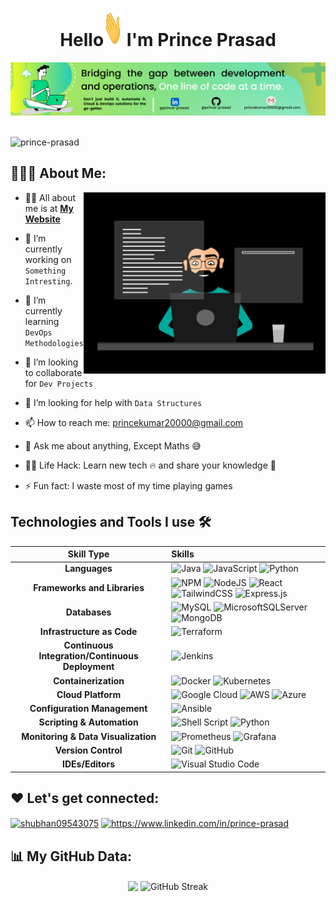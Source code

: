 <!-- ![App Screenshot](https://github.com/PRINCE-PRASAD/PRINCE-PRASAD/blob/main/assets/prince.gif?raw=true) -->

<h1 align="center">Hello<img src="https://raw.githubusercontent.com/ABSphreak/ABSphreak/master/gifs/Hi.gif" width="30px" height="60px"> I'm Prince Prasad</h1>

<!-- [![Typing SVG](https://readme-typing-svg.herokuapp.com?font=montserrat&size=56&center=true&vCenter=true&multiline=true&width=1000&height=300&lines=Hello+Folks!!;My+name++is++Prince;Welcome+to+my+Github+Profile)](https://git.io/typing-svg) -->

<div align="center">
  <img src ="./assets/banner.png" />
</div>

 <br/>

 <p align="left"> <img src="https://komarev.com/ghpvc/?username=prince-prasad&label=Profile%20views&color=0e75b6&style=flat" alt="prince-prasad" /> </p>

## 👨🏻‍💻 About Me:

<img  src="./assets/one.gif" height="290px" align="right" />

- 🙋‍♂️ All about me is at **[My Website](https://.vercel.app/)**

- 🔭 I’m currently working on `Something Intresting`.

- 🌱 I’m currently learning `DevOps Methodologies`

- 👯 I’m looking to collaborate for `Dev Projects`

- 🤔 I’m looking for help with `Data Structures`

- 📫 How to reach me: princekumar20000@gmail.com

- 💬 Ask me about anything, Except Maths :sweat_smile:

- 👨‍💻 Life Hack: Learn new tech :fire: and share your knowledge :tada:

- ⚡ Fun fact: I waste most of my time playing games




<!-- <img width="30%" align="right" src="https://github.com/PRINCE-PRASAD/PRINCE-PRASAD/blob/main/assets/workbench.svg?raw=true">    -->
<!-- 
<h4>Hey There,</h4>  

I'm Prince, a *Web Developer* pursuing my Information Technology Degree who is passionate about building user-friendly, easy-to-use applications, that makes a difference to the lives of those around me. I like to explore new trends and learn new technologies. As of now, I am focused on Web Development and DevOps, but I still wish to explore many fields.    

Want to know more about me? [Check out my portfolio](https://--------/) -->

<h2>Technologies and Tools I use 🛠</h2>

| Skill Type      | Skills | 
| :---:        |    :----   |
|**Languages**|![Java](https://img.shields.io/badge/java-%23ED8B00.svg?style=for-the-badge&logo=java&logoColor=white) ![JavaScript](https://img.shields.io/badge/javascript-%23323330.svg?style=for-the-badge&logo=javascript&logoColor=%23F7DF1E) ![Python](https://img.shields.io/badge/python-3670A0?style=for-the-badge&logo=python&logoColor=ffdd54) | 
|**Frameworks and Libraries**|    ![NPM](https://img.shields.io/badge/NPM-%23000000.svg?style=for-the-badge&logo=npm&logoColor=white) ![NodeJS](https://img.shields.io/badge/node.js-6DA55F?style=for-the-badge&logo=node.js&logoColor=white) ![React](https://img.shields.io/badge/react-%2320232a.svg?style=for-the-badge&logo=react&logoColor=%2361DAFB) ![TailwindCSS](https://img.shields.io/badge/tailwindcss-%2338B2AC.svg?style=for-the-badge&logo=tailwind-css&logoColor=white)  ![Express.js](https://img.shields.io/badge/express.js-%23404d59.svg?logo=express&logoColor=%2361DAFB&style=for-the-badge) |
|**Databases**|    ![MySQL](https://img.shields.io/badge/mysql-%2300f.svg?style=for-the-badge&logo=mysql&logoColor=white)  ![MicrosoftSQLServer](https://img.shields.io/badge/Microsoft%20SQL%20Sever-CC2927?style=for-the-badge&logo=microsoft%20sql%20server&logoColor=white) ![MongoDB](https://img.shields.io/badge/MongoDB-%234ea94b.svg?style=for-the-badge&logo=mongodb&logoColor=white) |
|**Infrastructure as Code**| ![Terraform](https://img.shields.io/badge/terraform-%235835CC.svg?style=for-the-badge&logo=terraform&logoColor=white) |
|**Continuous Integration/Continuous Deployment** | ![Jenkins](https://img.shields.io/badge/jenkins-%232C5263.svg?style=for-the-badge&logo=jenkins&logoColor=white) |
|**Containerization**|   ![Docker](https://img.shields.io/badge/docker-%230db7ed.svg?style=for-the-badge&logo=docker&logoColor=white)  ![Kubernetes](https://img.shields.io/badge/kubernetes-%23326ce5.svg?style=for-the-badge&logo=kubernetes&logoColor=white) |
|**Cloud Platform**|   ![Google Cloud](https://img.shields.io/badge/GoogleCloud-%234285F4.svg?style=for-the-badge&logo=google-cloud&logoColor=white)  ![AWS](https://img.shields.io/badge/AWS-%23FF9900.svg?style=for-the-badge&logo=amazon-aws&logoColor=white) ![Azure](https://img.shields.io/badge/azure-%230072C6.svg?style=for-the-badge&logo=microsoftazure&logoColor=white)  |
|**Configuration Management** |![Ansible](https://img.shields.io/badge/ansible-%231A1918.svg?style=for-the-badge&logo=ansible&logoColor=white) |
|**Scripting & Automation**| ![Shell Script](https://img.shields.io/badge/shell_script-%23121011.svg?style=for-the-badge&logo=gnu-bash&logoColor=white) ![Python](https://img.shields.io/badge/python-3670A0?style=for-the-badge&logo=python&logoColor=ffdd54) |
|**Monitoring & Data Visualization**| ![Prometheus](https://img.shields.io/badge/Prometheus-E6522C?style=for-the-badge&logo=Prometheus&logoColor=white) ![Grafana](https://img.shields.io/badge/grafana-%23F46800.svg?style=for-the-badge&logo=grafana&logoColor=white) |
| **Version Control**|    ![Git](https://img.shields.io/badge/git-%23F05033.svg?style=for-the-badge&logo=git&logoColor=white) ![GitHub](https://img.shields.io/badge/github-%23121011.svg?style=for-the-badge&logo=github&logoColor=white)  |
|**IDEs/Editors**|    ![Visual Studio Code](https://img.shields.io/badge/Visual%20Studio%20Code-0078d7.svg?style=for-the-badge&logo=visual-studio-code&logoColor=white)   |

## ❤️ Let's get connected:

<!-- <p align="center">
    <a href="https://www.linkedin.com/in/prince-prasad/">
        <img src="https://img.shields.io/badge/Linkedin-%230077B5.svg?style=for-the-badge&logo=linkedin&logoColor=white" alt="Linkedin" />
    </a>
    <a href="https://twitter.com/PRINCE__PRASAD">
        <img src="https://img.shields.io/badge/-Twitter-%231DA1F2.svg?style=for-the-badge&logo=Twitter&logoColor=white" alt="Twitter" />
    </a>
     <a href="mailto:princekumar20000@gmail.com">
      <img src="https://img.shields.io/badge/SEND%20MAIL-7cebf5?&style=for-the-badge&logo=MAIL.RU&logoColor=black">
    </a> -->
</p> 

<p align="left">
<a href="https://twitter.com/PRINCE__PRASAD" target="blank"><img align="center" src="https://raw.githubusercontent.com/rahuldkjain/github-profile-readme-generator/master/src/images/icons/Social/twitter.svg" alt="shubhan09543075" height="30" width="40" /></a>
<a href="https://linkedin.com/in/https://www.linkedin.com/in/prince-prasad" target="blank"><img align="center" src="https://raw.githubusercontent.com/rahuldkjain/github-profile-readme-generator/master/src/images/icons/Social/linked-in-alt.svg" alt="https://www.linkedin.com/in/prince-prasad" height="30" width="40" /></a>

</p>


## 📊 My GitHub Data:

<div align="center">
  <img align="center" src="https://github-readme-stats.anuraghazra1.vercel.app/api?username=PRINCE-PRASAD&show_icons=true&theme=chartreuse-dark" />
  <img align="center" src="https://github-readme-streak-stats.herokuapp.com?user=prince-prasad&theme=chartreuse-dark&border_radius=4" alt="GitHub Streak"/>
  
</div>

<!-- <b>My GitHub Stats</b>

<a href="http://www.github.com/PRINCE-PRASAD"><img src="https://github-readme-stats.vercel.app/api?username=PRINCE-PRASAD&show_icons=true&hide=&count_private=true&title_color=0891b2&text_color=ffffff&icon_color=0891b2&bg_color=1c1917&hide_border=true&show_icons=true" alt="PRINCE-PRASAD's GitHub stats" /></a>

<a href="http://www.github.com/PRINCE-PRASAD"><img src="https://github-readme-streak-stats.herokuapp.com/?user=PRINCE-PRASAD&stroke=ffffff&background=1c1917&ring=0891b2&fire=0891b2&currStreakNum=ffffff&currStreakLabel=0891b2&sideNums=ffffff&sideLabels=ffffff&dates=ffffff&hide_border=true" /></a> -->

